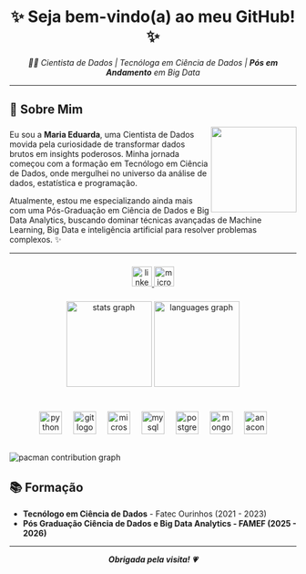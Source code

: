<h1 align="center"> ✨ Seja bem-vindo(a) ao meu GitHub!✨ </h1> 
<p align="center">
  <i>👩‍💻 Cientista de Dados | Tecnóloga em Ciência de Dados | <b>Pós em Andamento</b> em Big Data</i>
</p>


---
## 🌟 Sobre Mim

<img align="right" height="150" src="https://cdn.picrew.me/shareImg/org/202504/338224_brhSaKaS.png"  />

###

Eu sou a **Maria Eduarda**, uma Cientista de Dados movida pela curiosidade de transformar dados brutos em insights poderosos. Minha jornada começou com a formação em Tecnólogo em Ciência de Dados, onde mergulhei no universo da análise de dados, estatística e programação.

Atualmente, estou me especializando ainda mais com uma Pós-Graduação em Ciência de Dados e Big Data Analytics, buscando dominar técnicas avançadas de Machine Learning, Big Data e inteligência artificial para resolver problemas complexos. ✨

---

<div align="left">
</div>

###

<div align="center">
  <a href="https://www.linkedin.com/in/maria-eduarda-carpejani-dados/" target="_blank">
    <img src="https://img.shields.io/static/v1?message=LinkedIn&logo=linkedin&label=&color=0077B5&logoColor=white&labelColor=&style=for-the-badge" height="35" alt="linkedin logo"  />
  </a>
  <a href="mariaeduardacarpejani@outlook.com" target="_blank">
    <img src="https://img.shields.io/static/v1?message=Outlook&logo=microsoft-outlook&label=&color=0078D4&logoColor=white&labelColor=&style=for-the-badge" height="35" alt="microsoft-outlook logo"  />
  </a>
</div>

###

<div align="center">
  <img src="https://github-readme-stats.vercel.app/api?username=mariaeduardacarpejani&hide_title=false&hide_rank=false&show_icons=true&include_all_commits=true&count_private=true&disable_animations=false&theme=dracula&locale=en&hide_border=false" height="150" alt="stats graph"  />
  <img src="https://github-readme-stats.vercel.app/api/top-langs?username=mariaeduardacarpejani&locale=en&hide_title=false&layout=compact&card_width=320&langs_count=5&theme=dracula&hide_border=false" height="150" alt="languages graph"  />
</div>

###

<br clear="both">

<div align="center">
  <img src="https://cdn.jsdelivr.net/gh/devicons/devicon/icons/python/python-original.svg" height="40" alt="python logo"  />
  <img width="12" />
  <img src="https://cdn.jsdelivr.net/gh/devicons/devicon/icons/git/git-original.svg" height="40" alt="git logo"  />
  <img width="12" />
  <img src="https://cdn.jsdelivr.net/gh/devicons/devicon/icons/microsoftsqlserver/microsoftsqlserver-plain.svg" height="40" alt="microsoftsqlserver logo"  />
  <img width="12" />
  <img src="https://cdn.jsdelivr.net/gh/devicons/devicon/icons/mysql/mysql-original.svg" height="40" alt="mysql logo"  />
  <img width="12" />
  <img src="https://cdn.jsdelivr.net/gh/devicons/devicon/icons/postgresql/postgresql-original.svg" height="40" alt="postgresql logo"  />
  <img width="12" />
  <img src="https://cdn.jsdelivr.net/gh/devicons/devicon/icons/mongodb/mongodb-original.svg" height="40" alt="mongodb logo"  />
  <img width="12" />
  <img src="https://cdn.jsdelivr.net/gh/devicons/devicon/icons/anaconda/anaconda-original.svg" height="40" alt="anaconda logo"  />
</div>

##
<picture>
  <source media="(prefers-color-scheme: dark)" srcset="https://raw.githubusercontent.com/mariaeduardacarpejani/mariaeduardacarpejani/output/pacman-contribution-graph-dark.svg">
  <source media="(prefers-color-scheme: light)" srcset="https://raw.githubusercontent.com/mariaeduardacarpejani/mariaeduardacarpejani/output/pacman-contribution-graph.svg">
  <img alt="pacman contribution graph" src="https://raw.githubusercontent.com/mariaeduardacarpejani/mariaeduardacarpejani/output/pacman-contribution-graph.svg">
</picture>

##
<h2>📚 Formação</h2>
<ul>
 <li><strong>Tecnólogo em Ciência de Dados</strong> - Fatec Ourinhos (2021 - 2023)</li>
  <li><strong>Pós Graduação Ciência de Dados e Big Data Analytics - FAMEF (2025 - 2026)</li>
</ul>

---
<p align="center"><i>Obrigada pela visita! 💗</i></p>
